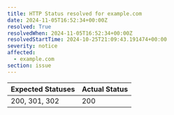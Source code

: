 ```yaml
---
title: HTTP Status resolved for example.com
date: 2024-11-05T16:52:34+00:00Z
resolved: True
resolvedWhen: 2024-11-05T16:52:34+00:00Z
resolvedStartTime: 2024-10-25T21:09:43.191474+00:00
severity: notice
affected:
  - example.com
section: issue
---
```


| Expected Statuses | Actual Status  |
|-------------------|----------------|
| 200, 301, 302 | 200 |

